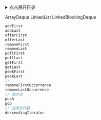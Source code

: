 <details>
<summary>点击展开目录</summary>
<!-- TOC -->


<!-- /TOC -->
</details>



ArrayDeque
LinkedList
LinkedBlockingDeque

```Java
addFirst
addLast
offerFirst
offerLast
removeFirst
removeLast
pollFirst
pollLast
getFirst
getLast
peekFirst
peekLast
// 
removeFirstOccurrence
removeLastOccurrence
// 栈方法
push
pop
// 逆序迭代器
descendingIterator
```